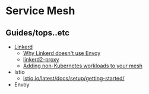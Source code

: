 # Service Mesh

## Guides/tops..etc

* [Linkerd](https://linkerd.io/)
    * [Why Linkerd doesn't use Envoy](https://linkerd.io/2020/12/03/why-linkerd-doesnt-use-envoy/)
    * [linkerd2-proxy](https://github.com/linkerd/linkerd2-proxy)
    * [Adding non-Kubernetes workloads to your mesh](https://linkerd.io/2.17/tasks/adding-non-kubernetes-workloads/)
* Istio
    * [istio.io/latest/docs/setup/getting-started/](https://istio.io/latest/docs/setup/getting-started/)
* Envoy